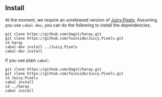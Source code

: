 Install
-------

At the moment, we require an unreleased version of
[Juicy.Pixels](https://github.com/Twinside/Juicy.Pixels/).  Assuming you use
`cabal-dev`, you can do the following to install the dependencies:

```
git clone https://github.com/dagit/haray.git
git clone https://github.com/Twinside/Juicy.Pixels.git
cd haray
cabal-dev install ../Juicy.Pixels
cabal-dev install
```

If you use plain `cabal`:

```
git clone https://github.com/dagit/haray.git
git clone https://github.com/Twinside/Juicy.Pixels.git
cd Juicy.Pixels
cabal install
cd ../haray
cabal install
```

